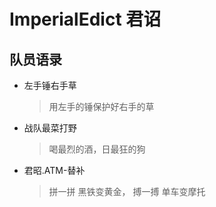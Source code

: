 # ImperialEdict 君诏


## 队员语录

- 左手锤右手草

  > 用左手的锤保护好右手的草

- 战队最菜打野

  > 喝最烈的酒，日最狂的狗
  
- 君昭.ATM-替补

  > 拼一拼 黑铁变黄金， 搏一搏 单车变摩托

